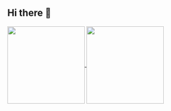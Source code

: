 ## Hi there 👋




<a href="https://github.com/anuraghazra/github-readme-stats">
  <img height=175 align="center" src="https://github-readme-stats.vercel.app/api?username=vitamoon&theme=dark&show=reviews,discussions_started,discussions_answered,prs_merged,prs_merged_percentage&show_icons=true&rank_icon=github" />
</a>
<a href="https://github.com/anuraghazra/github-readme-stats">
  <img height=175 align="center" src="https://github-readme-stats.vercel.app/api/top-langs/?username=vitamoon&theme=nightowl&layout=compact" />
</a>
